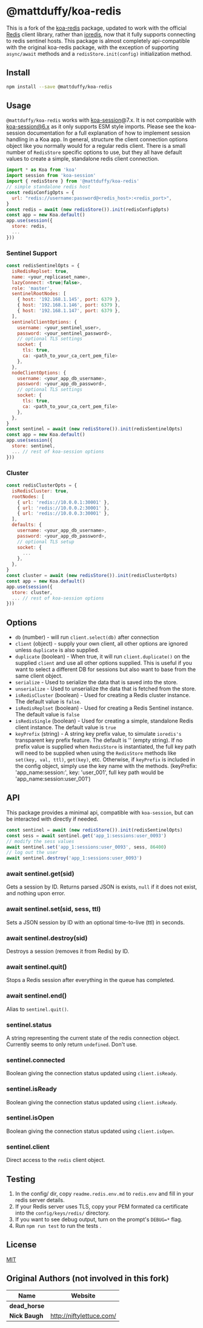 # @mattduffy/koa-redis
This is a fork of the [koa-redis](https://www.npmjs.com/package/koa-redis) package, updated to work with the official [Redis](https://www.npmjs.com/package/redis) client library, rather than [ioredis](https://www.npmjs.com/package/ioredis), now that it fully supports connecting to redis sentinel hosts.  This package is almost completely api-compatible with the original koa-redis package, with the exception of supporting `async/await` methods and a `redisStore.init(config)` initialization method.

## Install
```bash
npm install --save @mattduffy/koa-redis
```

## Usage
`@mattduffy/koa-redis` works with [koa-session](https://www.npmjs.com/package/koa-session)@7.x.  It is not compatible with koa-session@6.x as it only supports ESM style imports.  Please see the koa-session documentation for a full explanation of how to implement session handling in a Koa app.  In general, structure the client connection options object like you normally would for a regular redis client.  There is a small number of `RedisStore` specific options to use, but they all have default values to create a simple, standalone redis client connection.

```javascript
import * as Koa from 'koa'
import session from 'koa-session'
import { redisStore } from '@mattduffy/koa-redis'
// simple standalone redis host
const redisConfigOpts = {
  url: "redis://username:password@<redis_host>:<redis_port>",
}
const redis = await (new redisStore()).init(redisConfigOpts)
const app = new Koa.default()
app.use(session({
  store: redis,
  ...
}))
```

### Sentinel Support
```javascript
const redisSentinelOpts = {
  isRedisReplset: true,
  name: <your_replicaset_name>,
  lazyConnect: <true|false>,
  role: 'master',
  sentinelRootNodes: [
    { host: '192.168.1.145', port: 6379 },
    { host: '192.168.1.146', port: 6379 },
    { host: '192.168.1.147', port: 6379 },
  ],
  sentinelClientOptions: {
    username: <your_sentinel_user>,
    password: <your_sentinel_password>,
    // optional TLS settings
    socket: {
      tls: true,
      ca: <path_to_your_ca_cert_pem_file>
    },
  },
  nodeClientOptions: {
    username: <your_app_db_username>,
    password: <your_app_db_password>,
    // optional TLS settings
    socket: {
      tls: true,
      ca: <path_to_your_ca_cert_pem_file>
    },
  },
}
const sentinel = await (new redisStore()).init(redisSentinelOpts)
const app = new Koa.default()
app.use(session({
  store: sentinel,
  ... // rest of koa-session options
}))
```

### Cluster
```javascript
const redisClusterOpts = {
  isRedisCluster: true,
  rootNodes: [
    { url: 'redis://10.0.0.1:30001' },
    { url: 'redis://10.0.0.2:30001' },
    { url: 'redis://10.0.0.3:30001' },
  ],
  defaults: {
    username: <your_app_db_username>,
    password: <your_app_db_password>,
    // optional TLS setup
    socket: {
      ...
    },
  },
}
const cluster = await (new redisStore()).init(redisClusterOpts)
const app = new Koa.default()
app.use(session({
  store: cluster,
  ... // rest of koa-session options
}))
```


## Options
* `db` (number) - will run `client.select(db)` after connection
* `client` (object) - supply your own client, all other options are ignored unless `duplicate` is also supplied.
* `duplicate` (boolean) - When true, it will run `client.duplicate()` on the supplied `client` and use all other options supplied. This is useful if you want to select a different DB for sessions but also want to base from the same client object.
* `serialize` - Used to serialize the data that is saved into the store.
* `unserialize` - Used to unserialize the data that is fetched from the store.
* `isRedisCluster` (boolean) - Used for creating a Redis cluster instance.  The default value is `false`.
* `isRedisReplset` (boolean) - Used for creating a Redis Sentinel instance.  The default value is `false`
* `isRedisSingle` (boolean) - Used for creating a simple, standalone Redis client instance.  The default value is `true`
* `keyPrefix` (string) - A string key prefix value, to simulate `ioredis's` transparent key prefix feature.  The default is '' (empty string).  If no prefix value is supplied when `RedisStore` is instantiated, the full key path will need to be supplied when using the `RedisStore` methods like `set(key, val, ttl)`, `get(key)`, etc.  Otherwise, if `keyPrefix` is included in the config object, simply use the key name with the methods. (keyPrefix: 'app_name:session:', key: 'user_001', full key path would be 'app_name:session:user_001')


## API
This package provides a minimal api, compatible with `koa-session`, but can be interacted with directly if needed.
```javascript
const sentinel = await (new redisStore()).init(redisSentinelOpts)
const sess = await sentinel.get('app_1:sessions:user_0093')
// modify the sess values
await sentinel.set('app_1:sessions:user_0093', sess, 86400)
// log out the user
await sentinel.destroy('app_1:sessions:user_0093')
```
### await sentinel.get(sid)
Gets a session by ID. Returns parsed JSON is exists, `null` if it does not exist, and nothing upon error.

### await sentinel.set(sid, sess, ttl)
Sets a JSON session by ID with an optional time-to-live (ttl) in seconds.

### await sentinel.destroy(sid)
Destroys a session (removes it from Redis) by ID.

### await sentinel.quit()
Stops a Redis session after everything in the queue has completed.

### await sentinel.end()
Alias to `sentinel.quit()`.

### sentinel.status
A string representing the current state of the redis connection object.  Currently seems to only return `undefined`.  Don't use.

### sentinel.connected
Boolean giving the connection status updated using `client.isReady`.

### sentinel.isReady
Boolean giving the connection status updated using `client.isReady`.

### sentinel.isOpen
Boolean giving the connection status updated using `client.isOpen`.

### sentinel.client
Direct access to the `redis` client object.

## Testing
1. In the config/ dir, copy `readme.redis.env.md` to `redis.env` and fill in your redis server details.
2. If your Redis server uses TLS, copy your PEM formated ca certificate into the `config/keys/redis/` directory.
3. If you want to see debug output, turn on the prompt's `DEBUG=*` flag.
4. Run `npm run test` to run the tests .

## License

[MIT](LICENSE)

## Original Authors (not involved in this fork)
| Name           | Website                    |
| -------------- | -------------------------- |
| **dead_horse** |                            |
| **Nick Baugh** | <http://niftylettuce.com/> |
